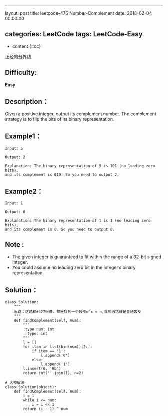 
---
layout: post
title:  leetcode-476 Number-Complement
date:   2018-02-04 00:00:00

categories: LeetCode
tags: LeetCode-Easy
---

* content
{:toc}

正经的分界线





## Difficulty:

**Easy**

## Description：

Given a positive integer, output its complement number. 
The complement strategy is to flip the bits of its binary representation.

## Example1：

```
Input: 5

Output: 2

Explanation: The binary representation of 5 is 101 (no leading zero bits), 
and its complement is 010. So you need to output 2.
```

## Example2：

```
Input: 1

Output: 0

Explanation: The binary representation of 1 is 1 (no leading zero bits), 
and its complement is 0. So you need to output 0.
```

## Note :

- The given integer is guaranteed to fit within the range of a 32-bit signed integer.
- You could assume no leading zero bit in the integer’s binary representation.

## Solution：

```
class Solution:
    """
    思路：这题和#627很像，都是找到一个数使m^x = n,我的思路就是普通取反
    """
    def findComplement(self, num):
        """
        :type num: int
        :rtype: int
        """
        l = []
        for item in list(bin(num))[2:]:
            if item == '1':
                l.append('0')
            else:
                l.append('1')
        l.insert(0, '0b')
        return int(''.join(l), n=2)

# 大神解法
class Solution(object):
    def findComplement(self, num):
        i = 1
        while i <= num:
            i = i << 1
        return (i - 1) ^ num
```
